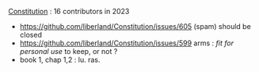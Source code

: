 [Constitution](https://github.com/liberland/Constitution)          :  16 contributors in 2023


* https://github.com/liberland/Constitution/issues/605 (spam) should be closed
* https://github.com/liberland/Constitution/issues/599 arms : <i>fit for personal use</i> to keep, or not ?
* book 1, chap 1,2 : lu. ras.

